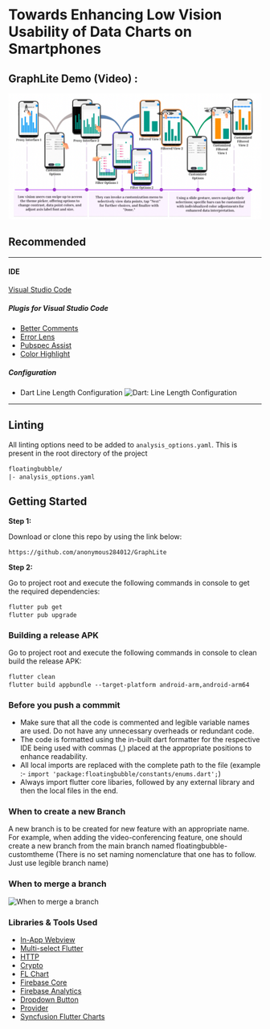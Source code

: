 # Towards Enhancing Low Vision Usability of Data Charts on Smartphones

## GraphLite Demo (Video) :
[![IMAGE ALT TEXT HERE](Supplementary_Material/Images/GraphLite.png)](https://youtu.be/QFw5QH7FwNY)




## Recommended 
----
#### IDE 

[Visual Studio Code](https://code.visualstudio.com/)

##### Plugis for **Visual Studio Code**
- [Better Comments](https://marketplace.visualstudio.com/items?itemName=aaron-bond.better-comments)
- [Error Lens](https://marketplace.visualstudio.com/items?itemName=usernamehw.errorlens)
- [Pubspec Assist](https://marketplace.visualstudio.com/items?itemName=jeroen-meijer.pubspec-assist)
- [Color Highlight](https://marketplace.visualstudio.com/items?itemName=naumovs.color-highlight)

##### Configuration

- Dart Line Length Configuration
![Dart: Line Length Configuration](https://i.imgur.com/DrT5MAe.png)

---

## Linting
All linting options need to be added to `analysis_options.yaml`. This is present in the root directory of the project 

```
floatingbubble/
|- analysis_options.yaml
```

## Getting Started

**Step 1:**

Download or clone this repo by using the link below:

```
https://github.com/anonymous284012/GraphLite
```

**Step 2:**

Go to project root and execute the following commands in console to get the required dependencies: 

``` 
flutter pub get
flutter pub upgrade
```

### Building a release APK

Go to project root and execute the following commands in console to clean build the release APK: 

``` 
flutter clean
flutter build appbundle --target-platform android-arm,android-arm64
```

### Before you push a commmit

* Make sure that all the code is commented and legible variable names are used. Do not have any unnecessary overheads or redundant code.
* The code is formatted using the in-built dart formatter for the respective IDE being used with commas (,) placed at the appropriate positions to enhance readability.
* All local imports are replaced with the complete path to the file (example :- `import 'package:floatingbubble/constants/enums.dart';`)
* Always import flutter core libaries, followed by any external library and then the local files in the end.

### When to create a new Branch

A new branch is to be created for new feature with an appropriate name. For example, when adding the video-conferencing feature, one should create a new branch from the main branch named floatingbubble-customtheme (There is no set naming nomenclature that one has to follow. Just use legible branch name)

### When to merge a branch

![When to merge a branch](https://i.imgur.com/t4qSgnA.png)

### Libraries & Tools Used

* [In-App Webview](https://github.com/pichillilorenzo/flutter_inappwebview)
* [Multi-select Flutter](https://pub.dev/packages/multi_select_flutter)
* [HTTP](https://pub.dev/packages/http)
* [Crypto](https://pub.dev/packages/crypto)
* [FL Chart](https://pub.dev/packages/fl_chart)
* [Firebase Core](https://pub.dev/packages/firebase_core)
* [Firebase Analytics](https://pub.dev/packages/firebase_analytics)
* [Dropdown Button](https://pub.dev/packages/dropdown_button2)
* [Provider](https://github.com/rrousselGit/provider)
* [Syncfusion Flutter Charts](https://pub.dev/packages/syncfusion_flutter_charts)
